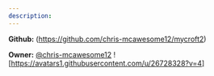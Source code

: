```yaml
---
description: 
---
```



**Github:** (https://github.com/chris-mcawesome12/mycroft2)

**Owner:** [@chris-mcawesome12](https://github.com/chris-mcawesome12) ![https://avatars1.githubusercontent.com/u/26728328?v=4]

